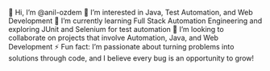 👋 Hi, I’m @anil-ozdem
👀 I’m interested in Java, Test Automation, and Web Development
🌱 I’m currently learning Full Stack Automation Engineering and exploring JUnit and Selenium for test automation
💞️ I’m looking to collaborate on projects that involve Automation, Java, and Web Development
⚡ Fun fact: I’m passionate about turning problems into solutions through code, and I believe every bug is an opportunity to grow!

<!---
anil-ozdem/anil-ozdem is a ✨ special ✨ repository because its `README.md` (this file) appears on your GitHub profile.
You can click the Preview link to take a look at your changes.
--->
